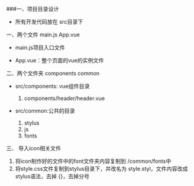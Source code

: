 ###一、项目目录设计

* 所有开发代码放在 src目录下

一、两个文件  main.js   App.vue

* main.js项目入口文件

* App.vue：整个页面的vue的实例文件

二、两个文件夹   components   common

* src/components: vue组件目录

    1. components/header/header.vue


* src/common:公共的目录

    1. stylus
    2. js
    3. fonts
    


三、 导入icon相关文件

1. 将icon制作好的文件中的font文件夹内容复制到 /common/fonts中
2. 将style.css文件复制到stylus目录下，并改名为 style.styl，文件内容改成stylus语法，去掉 {}，去掉分号